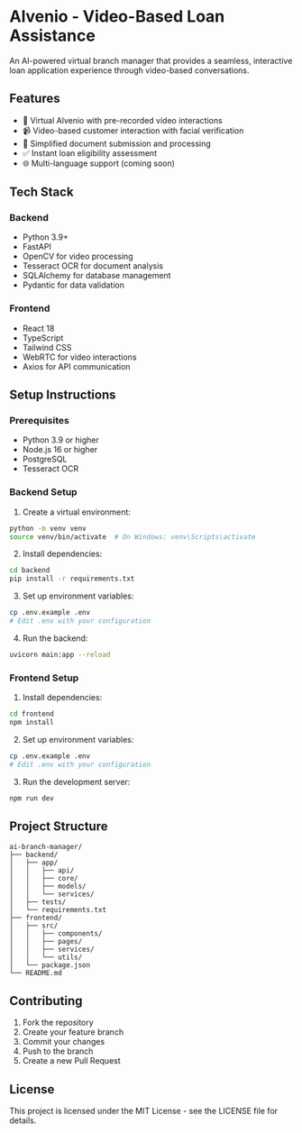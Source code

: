 # Alvenio - Video-Based Loan Assistance

An AI-powered virtual branch manager that provides a seamless, interactive loan application experience through video-based conversations.

## Features

- 🤖 Virtual Alvenio with pre-recorded video interactions
- 📹 Video-based customer interaction with facial verification
- 📄 Simplified document submission and processing
- ✅ Instant loan eligibility assessment
- 🌐 Multi-language support (coming soon)

## Tech Stack

### Backend
- Python 3.9+
- FastAPI
- OpenCV for video processing
- Tesseract OCR for document analysis
- SQLAlchemy for database management
- Pydantic for data validation

### Frontend
- React 18
- TypeScript
- Tailwind CSS
- WebRTC for video interactions
- Axios for API communication

## Setup Instructions

### Prerequisites
- Python 3.9 or higher
- Node.js 16 or higher
- PostgreSQL
- Tesseract OCR

### Backend Setup
1. Create a virtual environment:
```bash
python -m venv venv
source venv/bin/activate  # On Windows: venv\Scripts\activate
```

2. Install dependencies:
```bash
cd backend
pip install -r requirements.txt
```

3. Set up environment variables:
```bash
cp .env.example .env
# Edit .env with your configuration
```

4. Run the backend:
```bash
uvicorn main:app --reload
```

### Frontend Setup
1. Install dependencies:
```bash
cd frontend
npm install
```

2. Set up environment variables:
```bash
cp .env.example .env
# Edit .env with your configuration
```

3. Run the development server:
```bash
npm run dev
```

## Project Structure
```
ai-branch-manager/
├── backend/
│   ├── app/
│   │   ├── api/
│   │   ├── core/
│   │   ├── models/
│   │   └── services/
│   ├── tests/
│   └── requirements.txt
├── frontend/
│   ├── src/
│   │   ├── components/
│   │   ├── pages/
│   │   ├── services/
│   │   └── utils/
│   └── package.json
└── README.md
```

## Contributing
1. Fork the repository
2. Create your feature branch
3. Commit your changes
4. Push to the branch
5. Create a new Pull Request

## License
This project is licensed under the MIT License - see the LICENSE file for details. 